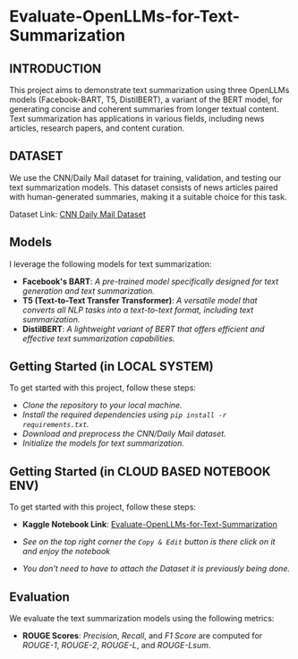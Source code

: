 # Evaluate-OpenLLMs-for-Text-Summarization

## **INTRODUCTION**
This project aims to demonstrate text summarization using three OpenLLMs models (Facebook-BART, T5, DistilBERT), a variant of the BERT model, for generating concise and coherent summaries from longer textual content. Text summarization has applications in various fields, including news articles, research papers, and content curation.

## **DATASET**
We use the CNN/Daily Mail dataset for training, validation, and testing our text summarization models. This dataset consists of news articles paired with human-generated summaries, making it a suitable choice for this task.

Dataset Link: [CNN Daily Mail Dataset](https://www.kaggle.com/datasets/gowrishankarp/newspaper-text-summarization-cnn-dailymail)

## **Models**

I leverage the following models for text summarization:

* **Facebook's BART**: *A pre-trained model specifically designed for text generation and text summarization.*
* **T5 (Text-to-Text Transfer Transformer)**: *A versatile model that converts all NLP tasks into a text-to-text format, including text summarization.*
* **DistilBERT**: *A lightweight variant of BERT that offers efficient and effective text summarization capabilities.*

## **Getting Started (in LOCAL SYSTEM)**
To get started with this project, follow these steps:

* *Clone the repository to your local machine.*
* *Install the required dependencies using ```pip install -r requirements.txt```.*
* *Download and preprocess the CNN/Daily Mail dataset.*
* *Initialize the models for text summarization.*

## **Getting Started (in CLOUD BASED NOTEBOOK ENV)**
To get started with this project, follow these steps:

* **Kaggle Notebook Link**: [Evaluate-OpenLLMs-for-Text-Summarization](https://www.kaggle.com/code/tmleyncodes/evaluate-openllms-for-text-summarization?scriptVersionId=148825590)

* *See on the top right corner the ```Copy & Edit``` button is there click on it and enjoy the notebook*

* *You don't need to have to attach the Dataset it is previously being done.*


## **Evaluation**
We evaluate the text summarization models using the following metrics:

* **ROUGE Scores**: *Precision*, *Recall*, and *F1 Score* are computed for *ROUGE-1*, *ROUGE-2*, *ROUGE-L*, and *ROUGE-Lsum*.